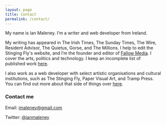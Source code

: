 ```yaml
---
layout: page
title: Contact
permalink: /contact/
---
```


My name is Ian Maleney. I’m a writer and web developer from Ireland. 

My writing has appeared in The Irish Times, The Sunday Times, The Wire, Resident Advisor, The Quietus, Gorse, and The Millions. I help to edit the Stinging Fly's website, and I’m the founder and editor of [Fallow Media](https://fallowmedia.com). I cover the arts, politics and technology. I keep an incomplete list of published work [here](/writing/).

I also work as a web developer with select artistic organisations and cultural institutions, such as The Stinging Fly, Paper Visual Art, and Tramp Press. You can find out more about that side of things over [here](/design/).

### Contact me

Email: [imaleney@gmail.com](mailto:imaleney@gmail.com)

Twitter: [@ianmaleney](https://twitter.com/ianmaleney)